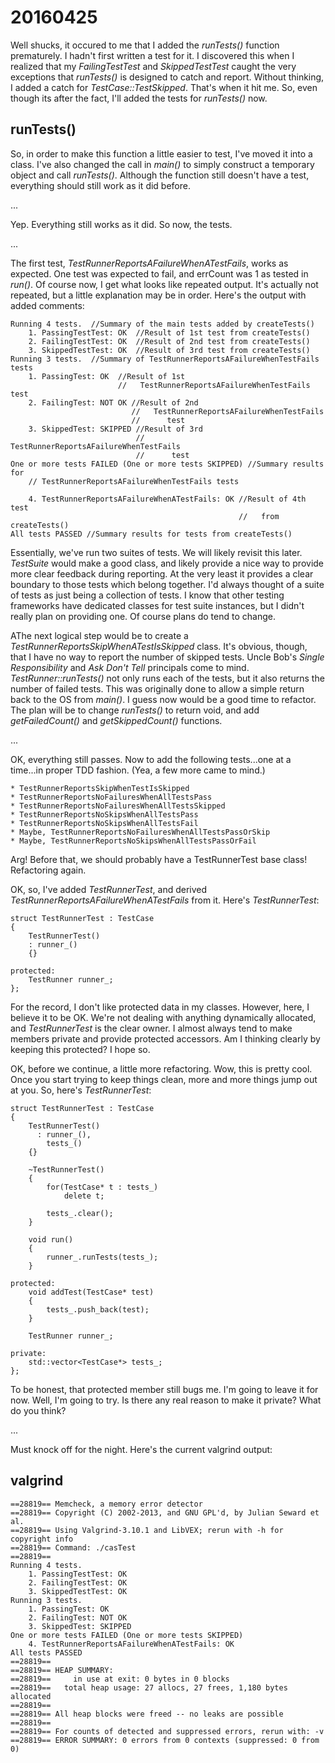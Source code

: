 20160425
========
Well shucks,  it occured to me that I added the *runTests()* function prematurely.  I hadn't first written a test for it.  I discovered this when I realized that my *FailingTestTest* and *SkippedTestTest* caught the very exceptions that *runTests()* is designed to catch and report.  Without thinking, I added a catch for *TestCase::TestSkipped*.  That's when it hit me.  So, even though its after the fact, I'll added the tests for *runTests()* now.

runTests()
----------
So, in order to make this function a little easier to test, I've moved it into a class.  I've also changed the call in *main()* to simply construct a temporary object and call *runTests()*.  Although the function still doesn't have a test, everything should still work as it did before.

...

Yep.  Everything still works as it did.  So now, the tests.

...

The first test, *TestRunnerReportsAFailureWhenATestFails*, works as expected. One test was expected to fail, and errCount was 1 as tested in *run()*.   Of course now, I get what looks like repeated output.  It's actually not repeated, but a little explanation may be in order.  Here's the output with added comments:

    Running 4 tests.  //Summary of the main tests added by createTests()
	    1. PassingTestTest: OK  //Result of 1st test from createTests()
	    2. FailingTestTest: OK  //Result of 2nd test from createTests()
	    3. SkippedTestTest: OK  //Result of 3rd test from createTests()
    Running 3 tests.  //Summary of TestRunnerReportsAFailureWhenTestFails tests
	    1. PassingTest: OK  //Result of 1st
		                    //   TestRunnerReportsAFailureWhenTestFails test 
	    2. FailingTest: NOT OK //Result of 2nd
		                       //   TestRunnerReportsAFailureWhenTestFails
							   //      test 
	    3. SkippedTest: SKIPPED //Result of 3rd
		                        //   TestRunnerReportsAFailureWhenTestFails
								//      test 
    One or more tests FAILED (One or more tests SKIPPED) //Summary results for
	    // TestRunnerReportsAFailureWhenTestFails tests
	
	    4. TestRunnerReportsAFailureWhenATestFails: OK //Result of 4th test
		                                               //   from createTests()
    All tests PASSED //Summary results for tests from createTests()

Essentially, we've run two suites of tests.  We will likely revisit this later.  *TestSuite* would make a good class, and likely provide a nice way to provide more clear feedback during reporting.  At the very least it provides a clear boundary to those tests which belong together.  I'd always thought of a suite of tests as just being a collection of tests.  I know that other testing frameworks have dedicated classes for test suite instances, but I didn't really plan on providing one.  Of course plans do tend to change.

AThe next logical step would be to create a  *TestRunnerReportsSkipWhenATestIsSkipped* class.  It's obvious, though, that I have no way to report the number of skipped tests.  Uncle Bob's *Single Responsibility* and *Ask Don't Tell* principals come to mind.  *TestRunner::runTests()* not only runs each of the tests, but it also returns the number of failed tests.  This was originally done to allow a simple return back to the OS from *main()*.  I guess now would be a good time to refactor.  The plan will be to change *runTests()* to return void, and add *getFailedCount()* and *getSkippedCount()* functions.

...

OK, everything still passes.  Now to add the following tests...one at a time...in proper TDD fashion.  (Yea, a few more came to mind.)

	* TestRunnerReportsSkipWhenTestIsSkipped
	* TestRunnerReportsNoFailuresWhenAllTestsPass
	* TestRunnerReportsNoFailuresWhenAllTestsSkipped
	* TestRunnerReportsNoSkipsWhenAllTestsPass
	* TestRunnerReportsNoSkipsWhenAllTestsFail
	* Maybe, TestRunnerReportsNoFailuresWhenAllTestsPassOrSkip
	* Maybe, TestRunnerReportsNoSkipsWhenAllTestsPassOrFail

Arg! Before that, we should probably have a TestRunnerTest base class!  Refactoring again.

OK, so, I've added *TestRunnerTest*, and derived *TestRunnerReportsAFailureWhenATestFails* from it.  Here's *TestRunnerTest*:

	struct TestRunnerTest : TestCase
	{
		TestRunnerTest()
		: runner_()
		{}

	protected:
		TestRunner runner_;
	};

For the record, I don't like protected data in my classes.  However, here, I believe it to be OK.  We're not dealing with anything dynamically allocated, and *TestRunnerTest* is the clear owner.  I almost always tend to make members private and provide protected accessors.  Am I thinking clearly by keeping this protected?  I hope so.

OK, before we continue, a little more refactoring.  Wow, this is pretty cool.  Once you start trying to keep things clean, more and more things jump out at you.  So, here's *TestRunnerTest*:

	struct TestRunnerTest : TestCase
	{
		TestRunnerTest()
		  : runner_(),
		    tests_()
		{}

	    ~TestRunnerTest()
		{
			for(TestCase* t : tests_)
				delete t;

	        tests_.clear();
		}

	    void run()
		{
			runner_.runTests(tests_);
		}

	protected:
		void addTest(TestCase* test)
		{
			tests_.push_back(test);
		}

        TestRunner runner_;

	private:
		std::vector<TestCase*> tests_;
	};

To be honest, that protected member still bugs me.  I'm going to leave it for now.  Well, I'm going to try.  Is there any real reason to make it private?  What do you think?

...

Must knock off for the night.  Here's the current valgrind output:

valgrind
--------
	==28819== Memcheck, a memory error detector
	==28819== Copyright (C) 2002-2013, and GNU GPL'd, by Julian Seward et al.
	==28819== Using Valgrind-3.10.1 and LibVEX; rerun with -h for copyright info
	==28819== Command: ./casTest
	==28819== 
	Running 4 tests.
		1. PassingTestTest: OK
		2. FailingTestTest: OK
		3. SkippedTestTest: OK
	Running 3 tests.
		1. PassingTest: OK
		2. FailingTest: NOT OK
		3. SkippedTest: SKIPPED
	One or more tests FAILED (One or more tests SKIPPED)
		4. TestRunnerReportsAFailureWhenATestFails: OK
	All tests PASSED
	==28819== 
	==28819== HEAP SUMMARY:
	==28819==     in use at exit: 0 bytes in 0 blocks
	==28819==   total heap usage: 27 allocs, 27 frees, 1,180 bytes allocated
	==28819== 
	==28819== All heap blocks were freed -- no leaks are possible
	==28819== 
	==28819== For counts of detected and suppressed errors, rerun with: -v
	==28819== ERROR SUMMARY: 0 errors from 0 contexts (suppressed: 0 from 0)











